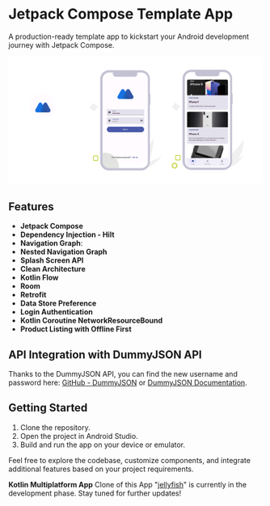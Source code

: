 # Jetpack Compose Template App

A production-ready template app to kickstart your Android development journey with Jetpack Compose.

![App Preview](firefly.png)

## Features

- **Jetpack Compose**
- **Dependency Injection - Hilt**
- **Navigation Graph**: 
- **Nested Navigation Graph**
- **Splash Screen API**
- **Clean Architecture**
- **Kotlin Flow**
- **Room**
- **Retrofit**
- **Data Store Preference**
- **Login Authentication**
- **Kotlin Coroutine NetworkResourceBound**
- **Product Listing with Offline First**

## API Integration with DummyJSON API

Thanks to the DummyJSON API, you can find the new username and password here: [GitHub - DummyJSON](https://github.com/Ovi/DummyJSON) or [DummyJSON Documentation](https://dummyjson.com/docs/auth).

## Getting Started
1. Clone the repository.
2. Open the project in Android Studio.
3. Build and run the app on your device or emulator.

Feel free to explore the codebase, customize components, and integrate additional features based on your project requirements.

**Kotlin Multiplatform App**
Clone of this App "[jellyfish](https://github.com/iamnaran/jellyfish)" is currently in the development phase.
Stay tuned for further updates!

